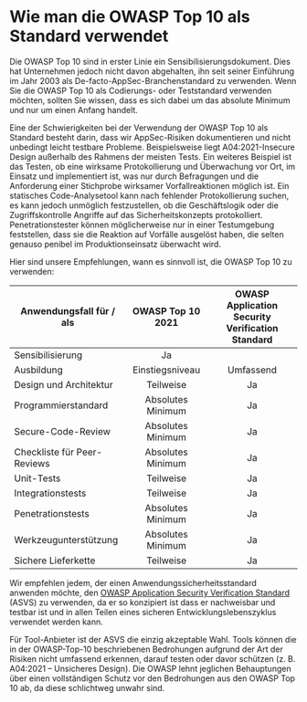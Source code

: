 # Wie man die OWASP Top 10 als Standard verwendet

Die OWASP Top 10 sind in erster Linie ein Sensibilisierungsdokument. Dies hat Unternehmen jedoch nicht davon abgehalten, ihn seit seiner Einführung im Jahr 2003 als De-facto-AppSec-Branchenstandard zu verwenden. Wenn Sie die OWASP Top 10 als Codierungs- oder Teststandard verwenden möchten, sollten Sie wissen, dass es sich dabei um das absolute Minimum und nur um einen Anfang handelt.

Eine der Schwierigkeiten bei der Verwendung der OWASP Top 10 als Standard besteht darin, dass wir AppSec-Risiken dokumentieren und nicht unbedingt leicht testbare Probleme. Beispielsweise liegt A04:2021-Insecure Design außerhalb des Rahmens der meisten Tests. Ein weiteres Beispiel ist das Testen, ob eine wirksame Protokollierung und Überwachung vor Ort, im Einsatz und implementiert ist, was nur durch Befragungen und die Anforderung einer Stichprobe wirksamer Vorfallreaktionen möglich ist. Ein statisches Code-Analysetool kann nach fehlender Protokollierung suchen, es kann jedoch unmöglich festzustellen, ob die Geschäftslogik oder die Zugriffskontrolle Angriffe auf das Sicherheitskonzepts protokolliert. Penetrationstester können möglicherweise nur in einer Testumgebung feststellen, dass sie die Reaktion auf Vorfälle ausgelöst haben, die selten genauso penibel im Produktionseinsatz überwacht wird.

Hier sind unsere Empfehlungen, wann es sinnvoll ist, die OWASP Top 10 zu verwenden:

| Anwendungsfall für / als    | OWASP Top 10 2021    | OWASP Application Security Verification Standard |
|-----------------------------|:--------------------:|:------------------------------------------------:|
| Sensibilisierung            | Ja                   |                                                  |
| Ausbildung                  | Einstiegsniveau      | Umfassend                                        |
| Design und Architektur      | Teilweise            | Ja                                               |
| Programmierstandard         | Absolutes Minimum    | Ja                                               |
| Secure-Code-Review          | Absolutes Minimum    | Ja                                               |
| Checkliste für Peer-Reviews | Absolutes Minimum    | Ja                                               |
| Unit-Tests                  | Teilweise            | Ja                                               |
| Integrationstests           | Teilweise            | Ja                                               |
| Penetrationstests           | Absolutes Minimum    | Ja                                               |
| Werkzeugunterstützung       | Absolutes Minimum    | Ja                                               |
| Sichere Lieferkette         | Teilweise            | Ja                                               |

Wir empfehlen jedem, der einen Anwendungssicherheitsstandard anwenden möchte, den [OWASP Application Security Verification Standard](https://owasp.org/www-project-application-security-verification-standard/) (ASVS) zu verwenden, da er so konzipiert ist dass er nachweisbar und testbar ist und in allen Teilen eines sicheren Entwicklungslebenszyklus verwendet werden kann.

Für Tool-Anbieter ist der ASVS die einzig akzeptable Wahl. Tools können die in der OWASP-Top-10 beschriebenen Bedrohungen aufgrund der Art der Risiken nicht umfassend erkennen, darauf testen oder davor schützen (z. B. A04:2021 – Unsicheres Design). Die OWASP lehnt jeglichen Behauptungen über einen vollständigen Schutz vor den Bedrohungen aus den OWASP Top 10 ab, da diese schlichtweg unwahr sind.
